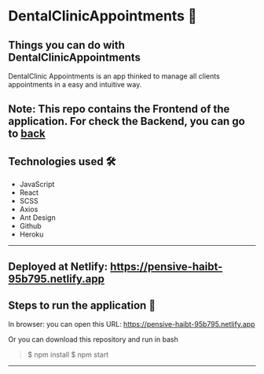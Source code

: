 
# DentalClinicAppointments 🦷

## Things you can do with DentalClinicAppointments 
DentalClinic Appointments is an app thinked to manage all clients appointments in a easy and intuitive way.

 Note: This repo contains the Frontend of the application. For check the Backend, you can go to [back](https://github.com/Antonini333/Backend-Dental-app.git)
---
## Technologies used 🛠️
- JavaScript
- React
- SCSS
- Axios
- Ant Design
- Github
- Heroku
---

## Deployed at Netlify: https://pensive-haibt-95b795.netlify.app

## Steps to run the application 🚀
In browser: you can open this URL: https://pensive-haibt-95b795.netlify.app

Or you can download this repository and run in bash
>  $ npm install
>  $ npm start
---
